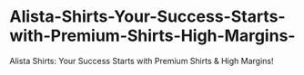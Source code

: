 # Alista-Shirts-Your-Success-Starts-with-Premium-Shirts-High-Margins-
Alista Shirts: Your Success Starts with Premium Shirts &amp; High Margins!
